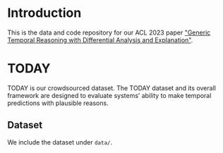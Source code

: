 # Introduction
This is the data and code repository for our ACL 2023 paper ["Generic Temporal Reasoning with Differential Analysis and Explanation"](https://arxiv.org/pdf/2212.10467.pdf).

# TODAY
TODAY is our crowdsourced dataset. The TODAY dataset and its overall framework are designed to evaluate systems’ ability to make temporal predictions with plausible reasons.
## Dataset
We include the dataset under `data/`. 

